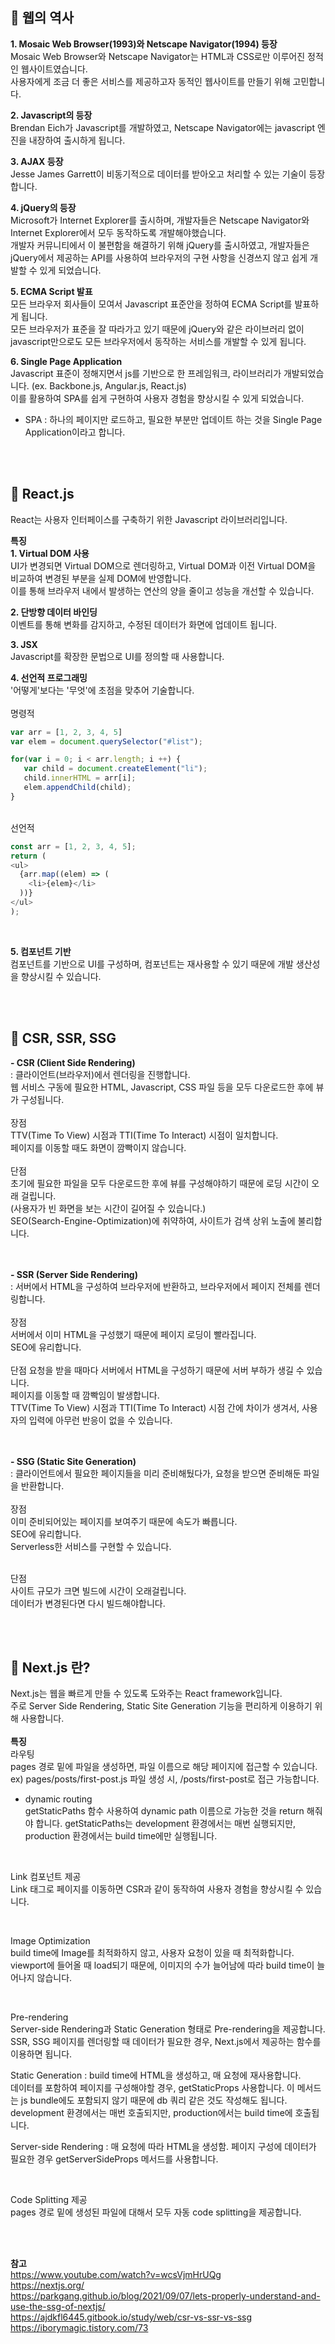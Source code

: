 ## 🔸 웹의 역사
**1. Mosaic Web Browser(1993)와 Netscape Navigator(1994) 등장**  
   Mosaic Web Browser와 Netscape Navigator는 HTML과 CSS로만 이루어진 정적인 웹사이트였습니다.    
   사용자에게 조금 더 좋은 서비스를 제공하고자 동적인 웹사이트를 만들기 위해 고민합니다.  

**2. Javascript의 등장**  
   Brendan Eich가 Javascript를 개발하였고, Netscape Navigator에는 javascript 엔진을 내장하여 출시하게 됩니다.  

**3. AJAX 등장**   
   Jesse James Garrett이 비동기적으로 데이터를 받아오고 처리할 수 있는 기술이 등장합니다.    

**4. jQuery의 등장**  
   Microsoft가 Internet Explorer를 출시하며, 개발자들은 Netscape Navigator와 Internet Explorer에서 모두 동작하도록 개발해야했습니다.  
   개발자 커뮤니티에서 이 불편함을 해결하기 위해 jQuery를 출시하였고, 개발자들은 jQuery에서 제공하는 API를 사용하여 브라우저의 구현 사항을 신경쓰지 않고 쉽게 개발할 수 있게 되었습니다.  

**5. ECMA Script 발표**  
   모든 브라우저 회사들이 모여서 Javascript 표준안을 정하여 ECMA Script를 발표하게 됩니다.  
   모든 브라우저가 표준을 잘 따라가고 있기 때문에 jQuery와 같은 라이브러리 없이 javascript만으로도 모든 브라우저에서 동작하는 서비스를 개발할 수 있게 됩니다.  

**6. Single Page Application**  
   Javascript 표준이 정해지면서 js를 기반으로 한 프레임워크, 라이브러리가 개발되었습니다. (ex. Backbone.js, Angular.js, React.js)  
   이를 활용하여 SPA를 쉽게 구현하여 사용자 경험을 향상시킬 수 있게 되었습니다.    
   * SPA : 하나의 페이지만 로드하고, 필요한 부분만 업데이트 하는 것을 Single Page Application이라고 합니다.  

<br/><br/>

## 🔸 React.js
React는 사용자 인터페이스를 구축하기 위한 Javascript 라이브러리입니다.   

**특징**  
**1. Virtual DOM 사용**     
   UI가 변경되면 Virtual DOM으로 렌더링하고, Virtual DOM과 이전 Virtual DOM을 비교하여 변경된 부분을 실제 DOM에 반영합니다.  
   이를 통해 브라우저 내에서 발생하는 연산의 양을 줄이고 성능을 개선할 수 있습니다.  

**2. 단방향 데이터 바인딩**  
   이벤트를 통해 변화를 감지하고, 수정된 데이터가 화면에 업데이트 됩니다.  

**3. JSX**  
   Javascript를 확장한 문법으로 UI를 정의할 때 사용합니다.  

**4. 선언적 프로그래밍**  
   '어떻게'보다는 '무엇'에 초점을 맞추어 기술합니다.  
<br/>
   명령적  

  ```javascript
var arr = [1, 2, 3, 4, 5]
var elem = document.querySelector("#list");

for(var i = 0; i < arr.length; i ++) {
     var child = document.createElement("li");
     child.innerHTML = arr[i];
     elem.appendChild(child);
}
  ```
<br/>
선언적  

  ```javascript
  const arr = [1, 2, 3, 4, 5];
return (
  <ul>
    {arr.map((elem) => (
      <li>{elem}</li>
    ))}
  </ul>
);

  ```
<br/>

**5. 컴포넌트 기반**  
   컴포넌트를 기반으로 UI를 구성하며, 컴포넌트는 재사용할 수 있기 때문에 개발 생산성을 향상시킬 수 있습니다.  

<br/><br/>
## 🔸 CSR, SSR, SSG
**- CSR (Client Side Rendering)**  
  : 클라이언트(브라우저)에서 렌더링을 진행합니다.  
    웹 서비스 구동에 필요한 HTML, Javascript, CSS 파일 등을 모두 다운로드한 후에 뷰가 구성됩니다.  
<br/>
  장점  
  TTV(Time To View) 시점과 TTI(Time To Interact) 시점이 일치합니다.  
  페이지를 이동할 때도 화면이 깜빡이지 않습니다.   
<br/>
  단점  
  초기에 필요한 파일을 모두 다운로드한 후에 뷰를 구성해야하기 때문에 로딩 시간이 오래 걸립니다.   
  (사용자가 빈 화면을 보는 시간이 길어질 수 있습니다.)  
  SEO(Search-Engine-Optimization)에 취약하여, 사이트가 검색 상위 노출에 불리합니다.  
<br/><br/>

**- SSR (Server Side Rendering)**  
  : 서버에서 HTML을 구성하여 브라우저에 반환하고, 브라우저에서 페이지 전체를 렌더링합니다.  
<br/>
  장점  
  서버에서 이미 HTML을 구성했기 때문에 페이지 로딩이 빨라집니다.  
  SEO에 유리합니다.  
<br/>
  단점
  요청을 받을 때마다 서버에서 HTML을 구성하기 때문에 서버 부하가 생길 수 있습니다.    
  페이지를 이동할 때 깜빡임이 발생합니다.  
  TTV(Time To View) 시점과 TTI(Time To Interact) 시점 간에 차이가 생겨서, 사용자의 입력에 아무런 반응이 없을 수 있습니다.  
<br/><br/>

**- SSG (Static Site Generation)**  
  : 클라이언트에서 필요한 페이지들을 미리 준비해뒀다가, 요청을 받으면 준비해둔 파일을 반환합니다.  
<br/>
  장점  
  이미 준비되어있는 페이지를 보여주기 때문에 속도가 빠릅니다.  
  SEO에 유리합니다.  
  Serverless한 서비스를 구현할 수 있습니다.  
<br/>

  단점  
  사이트 규모가 크면 빌드에 시간이 오래걸립니다.  
  데이터가 변경된다면 다시 빌드해야합니다.  

<br/><br/>
## 🔸 Next.js 란?
Next.js는 웹을 빠르게 만들 수 있도록 도와주는 React framework입니다.  
주로 Server Side Rendering, Static Site Generation 기능을 편리하게 이용하기 위해 사용합니다.  
<br/>
**특징**    
라우팅  
pages 경로 밑에 파일을 생성하면, 파일 이름으로 해당 페이지에 접근할 수 있습니다.  
ex) pages/posts/first-post.js 파일 생성 시, /posts/first-post로 접근 가능합니다.  
* dynamic routing  
  getStaticPaths 함수 사용하여 dynamic path 이름으로 가능한 것을 return 해줘야 합니다.
  getStaticPaths는 development 환경에서는 매번 실행되지만, production 환경에서는 build time에만 실행됩니다.

<br/>

Link 컴포넌트 제공    
Link 태그로 페이지를 이동하면 CSR과 같이 동작하여 사용자 경험을 향상시킬 수 있습니다.  

<br/>

Image Optimization  
build time에 Image를 최적화하지 않고, 사용자 요청이 있을 때 최적화합니다.  
viewport에 들어올 때 load되기 때문에, 이미지의 수가 늘어남에 따라 build time이 늘어나지 않습니다.  

<br/>

Pre-rendering  
Server-side Rendering과 Static Generation 형태로 Pre-rendering을 제공합니다.   
SSR, SSG 페이지를 렌더링할 때 데이터가 필요한 경우, Next.js에서 제공하는 함수를 이용하면 됩니다.    

Static Generation : build time에 HTML을 생성하고, 매 요청에 재사용합니다.  
데이터를 포함하여 페이지를 구성해야할 경우, getStaticProps 사용합니다. 이 메서드는 js bundle에도 포함되지 않기 때문에 db 쿼리 같은 것도 작성해도 됩니다. development 환경에서는 매번 호출되지만, production에서는 build time에 호출됩니다.  

Server-side Rendering : 매 요청에 따라 HTML을 생성함. 페이지 구성에 데이터가 필요한 경우 getServerSideProps 메서드를 사용합니다.  


<br/>

Code Splitting 제공  
pages 경로 밑에 생성된 파일에 대해서 모두 자동 code splitting을 제공합니다.  


<br/><br/>

**참고**  
https://www.youtube.com/watch?v=wcsVjmHrUQg  
https://nextjs.org/  
https://parkgang.github.io/blog/2021/09/07/lets-properly-understand-and-use-the-ssg-of-nextjs/  
https://ajdkfl6445.gitbook.io/study/web/csr-vs-ssr-vs-ssg  
https://iborymagic.tistory.com/73
